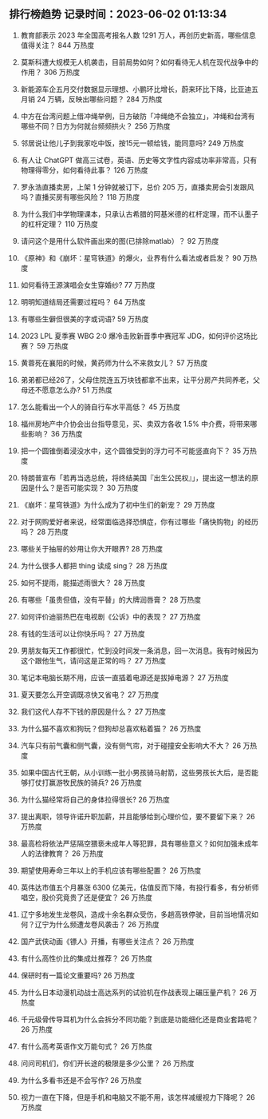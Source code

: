 
## 排行榜趋势 记录时间：2023-06-02 01:13:34
  
  1. 教育部表示 2023 年全国高考报名人数 1291 万人，再创历史新高，哪些信息值得关注？ 844 万热度
    
  2. 莫斯科遭大规模无人机袭击，目前局势如何？如何看待无人机在现代战争中的作用？ 306 万热度
    
  3. 新能源车企五月交付数据显示理想、小鹏环比增长，蔚来环比下降，比亚迪五月销 24 万辆，反映出哪些问题？ 284 万热度
    
  4. 中方在台湾问题上借冲绳举例，日方破防「冲绳绝不会独立」，冲绳和台湾有哪些不同？日方为何就台频频拱火？ 256 万热度
    
  5. 邻居说让他儿子到我家吃中饭，按15元一顿给钱，能同意吗? 249 万热度
    
  6. 有人让 ChatGPT 做高三试卷，英语、历史等文字性内容成功率非常高，只有物理得零分，如何看待此事？ 126 万热度
    
  7. 罗永浩直播卖房，上架 1 分钟就被订下，总价 205 万，直播卖房会引发跟风吗？直播买房有哪些风险？ 118 万热度
    
  8. 为什么我们中学物理课本，只承认古希腊的阿基米德的杠杆定理，而不认墨子的杠杆定理？ 110 万热度
    
  9. 请问这个是用什么软件画出来的图(已排除matlab）？ 92 万热度
    
  10. 《原神》和《崩坏：星穹铁道》的爆火，业界有什么看法或者启发？ 90 万热度
    
  11. 如何看待王源演唱会女生穿婚纱? 77 万热度
    
  12. 明明知道结局还需要过程吗？ 64 万热度
    
  13. 有哪些生僻但很美的字或词语? 59 万热度
    
  14. 2023 LPL 夏季赛 WBG 2:0 爆冷击败新晋季中赛冠军 JDG，如何评价这场比赛？ 59 万热度
    
  15. 黄蓉死在襄阳的时候，黄药师为什么不来救女儿？ 57 万热度
    
  16. 弟弟都已经26了，父母住院连五万块钱都拿不出来，让平分房产共同养老，父母还不愿意怎么办? 51 万热度
    
  17. 怎么能看出一个人的骑自行车水平高低？ 45 万热度
    
  18. 福州房地产中介协会出台指导意见，买、卖双方各收 1.5% 中介费，将带来哪些影响？ 36 万热度
    
  19. 把一个圆锥倒着浸没水中，这个圆锥受到的浮力可不可能竖直向下？ 35 万热度
    
  20. 特朗普宣布「若再当选总统，将终结美国『出生公民权』」，提出这一想法的原因是什么？是否可能实现？ 30 万热度
    
  21. 《崩坏：星穹铁道》为什么成为了初中生们的新宠？ 29 万热度
    
  22. 对于网购爱好者来说，经常面临选择恐惧症，你有过哪些「痛快购物」的经历吗？ 28 万热度
    
  23. 哪些关于抽屉的妙用让你大开眼界? 28 万热度
    
  24. 为什么很多人都把 thing 读成 sing？ 28 万热度
    
  25. 如何不提雨，能描述雨很大？ 28 万热度
    
  26. 有哪些「虽贵但值，没有平替」的大牌润唇膏？ 28 万热度
    
  27. 如何评价迪丽热巴在电视剧《公诉》中的表现？ 27 万热度
    
  28. 有钱的生活可以让你快乐吗？ 27 万热度
    
  29. 男朋友每天工作都很忙，忙到没时间发一条消息，回一次消息。我有时候因为这个跟他生气，请问这是正常的吗？ 27 万热度
    
  30. 笔记本电脑长期不用，应该一直插着电源还是拔掉电源？ 27 万热度
    
  31. 夏天要怎么开空调既凉快又省电？ 27 万热度
    
  32. 我们这代人存不下钱的原因是什么？ 27 万热度
    
  33. 为什么猫不喜欢和狗玩？但狗却总喜欢粘着猫？ 26 万热度
    
  34. 汽车只有前气囊和侧气囊，没有侧气帘，对于碰撞安全影响大不大？ 26 万热度
    
  35. 如果中国古代王朝，从小训练一批小男孩骑马射箭，这些男孩长大后，是否能够打仗打赢游牧民族的骑兵? 26 万热度
    
  36. 为什么猫经常将自己的身体拉得很长? 26 万热度
    
  37. 提出离职，领导许诺升职加薪，并且能够给到心理价位，要不要留下来？ 26 万热度
    
  38. 最高检将依法严惩隔空猥亵未成年人等犯罪，具有哪些意义？如何加强未成年人的法律教育？ 26 万热度
    
  39. 期望使用寿命三年以上的手机应该有哪些配置？ 26 万热度
    
  40. 英伟达市值五个月暴涨 6300 亿美元，估值反而下降，有投行看多，有分析师唱空，股价究竟贵了还是便宜？ 26 万热度
    
  41. 辽宁多地发生龙卷风，造成十余名群众受伤，多趟高铁停驶，目前当地情况如何？辽宁为什么频遭龙卷风袭击？ 26 万热度
    
  42. 国产武侠动画《镖人》开播，有哪些关注点？ 26 万热度
    
  43. 有什么高性价比的集成灶推荐？ 26 万热度
    
  44. 保研时有一篇论文重要吗? 26 万热度
    
  45. 为什么日本动漫机动战士高达系列的试验机在作战表现上碾压量产机？ 26 万热度
    
  46. 千元级骨传导耳机为什么会拆分不同功能？到底是功能细化还是商业套路呢？ 26 万热度
    
  47. 有什么高考英语作文万能句式？ 26 万热度
    
  48. 问问司机们，你们开长途的极限是多少公里？ 26 万热度
    
  49. 为什么多看书还是不会写作? 26 万热度
    
  50. 视力一直在下降，但是手机和电脑又不能不用，该怎样减缓视力下降呢？ 26 万热度
    